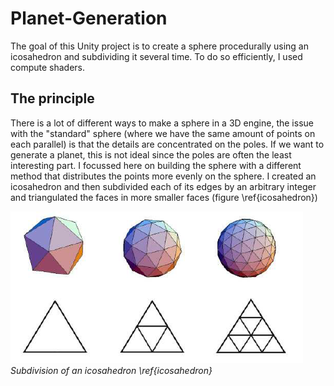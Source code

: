# Planet-Generation

The goal of this Unity project is to create a sphere procedurally using an icosahedron and subdividing it several time. To do so efficiently, I used compute shaders.

## The principle
There is a lot of different ways to make a sphere in a 3D engine, the issue with the "standard" sphere (where we have the same amount of points on each parallel) is that the details are concentrated on the poles. If we want to generate a planet, this is not ideal since the poles are often the least interesting part.
I focussed here on building the sphere with a different method that distributes the points more evenly on the sphere. I created an icosahedron and then subdivided each of its edges by an arbitrary integer and triangulated the faces in more smaller faces (figure \ref{icosahedron})

![Subdivision of an icosahedron \label{icosahedron}](./Images/Icosahedron_subdivision.png)
*Subdivision of an icosahedron \ref{icosahedron}*
